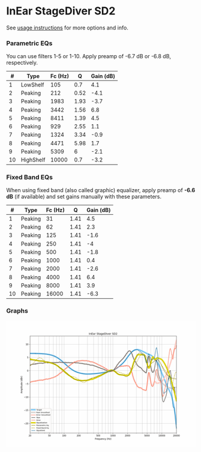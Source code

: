 # InEar StageDiver SD2
See [usage instructions](https://github.com/jaakkopasanen/AutoEq#usage) for more options and info.

### Parametric EQs
You can use filters 1-5 or 1-10. Apply preamp of -6.7 dB or -6.8 dB, respectively.

|   # | Type      |   Fc (Hz) |    Q |   Gain (dB) |
|-----|-----------|-----------|------|-------------|
|   1 | LowShelf  |       105 | 0.7  |         4.1 |
|   2 | Peaking   |       212 | 0.52 |        -4.1 |
|   3 | Peaking   |      1983 | 1.93 |        -3.7 |
|   4 | Peaking   |      3442 | 1.56 |         6.8 |
|   5 | Peaking   |      8411 | 1.39 |         4.5 |
|   6 | Peaking   |       929 | 2.55 |         1.1 |
|   7 | Peaking   |      1324 | 3.34 |        -0.9 |
|   8 | Peaking   |      4471 | 5.98 |         1.7 |
|   9 | Peaking   |      5309 | 6    |        -2.1 |
|  10 | HighShelf |     10000 | 0.7  |        -3.2 |

### Fixed Band EQs
When using fixed band (also called graphic) equalizer, apply preamp of **-6.6 dB** (if available) and set gains manually with these parameters.

|   # | Type    |   Fc (Hz) |    Q |   Gain (dB) |
|-----|---------|-----------|------|-------------|
|   1 | Peaking |        31 | 1.41 |         4.5 |
|   2 | Peaking |        62 | 1.41 |         2.3 |
|   3 | Peaking |       125 | 1.41 |        -1.6 |
|   4 | Peaking |       250 | 1.41 |        -4   |
|   5 | Peaking |       500 | 1.41 |        -1.8 |
|   6 | Peaking |      1000 | 1.41 |         0.4 |
|   7 | Peaking |      2000 | 1.41 |        -2.6 |
|   8 | Peaking |      4000 | 1.41 |         6.4 |
|   9 | Peaking |      8000 | 1.41 |         3.9 |
|  10 | Peaking |     16000 | 1.41 |        -6.3 |

### Graphs
![](./InEar%20StageDiver%20SD2.png)
